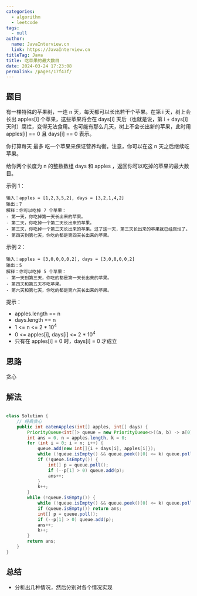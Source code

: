 ```yaml
---
categories: 
  - algorithm
  - leetcode
tags: 
  - null
author: 
  name: JavaInterview.cn
  link: https://JavaInterview.cn
titleTag: Java
title: 吃苹果的最大数目
date: 2024-03-24 17:23:08
permalink: /pages/17f43f/
---
```



## 题目

有一棵特殊的苹果树，一连 n 天，每天都可以长出若干个苹果。在第 i 天，树上会长出 apples[i] 个苹果，这些苹果将会在 days[i] 天后（也就是说，第 i + days[i] 天时）腐烂，变得无法食用。也可能有那么几天，树上不会长出新的苹果，此时用 apples[i] == 0 且 days[i] == 0 表示。

你打算每天 最多 吃一个苹果来保证营养均衡。注意，你可以在这 n 天之后继续吃苹果。

给你两个长度为 n 的整数数组 days 和 apples ，返回你可以吃掉的苹果的最大数目。



示例 1：

    输入：apples = [1,2,3,5,2], days = [3,2,1,4,2]
    输出：7
    解释：你可以吃掉 7 个苹果：
    - 第一天，你吃掉第一天长出来的苹果。
    - 第二天，你吃掉一个第二天长出来的苹果。
    - 第三天，你吃掉一个第二天长出来的苹果。过了这一天，第三天长出来的苹果就已经腐烂了。
    - 第四天到第七天，你吃的都是第四天长出来的苹果。
示例 2：

    输入：apples = [3,0,0,0,0,2], days = [3,0,0,0,0,2]
    输出：5
    解释：你可以吃掉 5 个苹果：
    - 第一天到第三天，你吃的都是第一天长出来的苹果。
    - 第四天和第五天不吃苹果。
    - 第六天和第七天，你吃的都是第六天长出来的苹果。


提示：

* apples.length == n
* days.length == n
* 1 <= n <= 2 * 10<sup>4</sup>
* 0 <= apples[i], days[i] <= 2 * 10<sup>4</sup>
* 只有在 apples[i] = 0 时，days[i] = 0 才成立


## 思路

贪心

## 解法
```java

class Solution {
    // 经典贪心
    public int eatenApples(int[] apples, int[] days) {
        PriorityQueue<int[]> queue = new PriorityQueue<>((a, b) -> a[0] - b[0]);
        int ans = 0, n = apples.length, k = 0;
        for (int i = 0; i < n; i++) {
            queue.add(new int[]{i + days[i], apples[i]});
            while (!queue.isEmpty() && queue.peek()[0] <= k) queue.poll();
            if (!queue.isEmpty()) {
                int[] p = queue.poll();
                if (--p[1] > 0) queue.add(p);
                ans++;
            }
            k++;
        }
        while (!queue.isEmpty()) {
            while (!queue.isEmpty() && queue.peek()[0] <= k) queue.poll();
            if (queue.isEmpty()) return ans;
            int[] p = queue.poll();
            if (--p[1] > 0) queue.add(p);
            ans++;
            k++;
        }
        return ans;
    }
}
```

## 总结

- 分析出几种情况，然后分别对各个情况实现 
